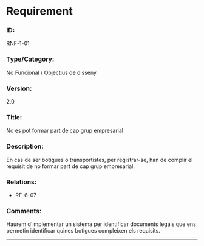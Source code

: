 # Requirement

### ID:
RNF-1-01

### Type/Category:
No Funcional / Objectius de disseny

### Version:
2.0

### Title:
No es pot formar part de cap grup empresarial

### Description:
En cas de ser botigues o transportistes, per registrar-se, han de complir el requisit de no formar part de cap grup empresarial.

### Relations:
* RF-6-07

### Comments:
Haurem d'implementar un sistema per identificar documents legals que ens permetin identificar quines botigues compleixen els requisits.

---
